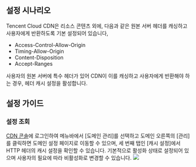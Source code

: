 

## 설정 시나리오
Tencent Cloud CDN은 리소스 콘텐츠 외에, 다음과 같은 원본 서버 헤더를 캐싱하고 사용자에게 반환하도록 기본 설정되어 있습니다,
+ Access-Control-Allow-Origin
+ Timing-Allow-Origin
+ Content-Disposition
+ Accept-Ranges

사용자의 원본 서버에 특수 헤더가 있어 CDN이 이를 캐싱하고 사용자에게 반환해야 하는 경우, 헤더 캐시 설정을 활성합니다.

## 설정 가이드
### 설정 조회
[CDN 콘솔](https://console.cloud.tencent.com/cdn)에 로그인하여 메뉴바에서 [도메인 관리]를 선택하고 도메인 오른쪽의 [관리]를 클릭하면 도메인 설정 페이지로 이동할 수 있으며, 세 번째 탭인 [캐시 설정]에서 HTTP 헤더의 캐시 설정을 확인할 수 있습니다. 기본적으로 활성화 상태로 설정되어 있으며 사용자의 필요에 따라 비활성화로 변경할 수 있습니다.
![](https://main.qcloudimg.com/raw/0fb4739f743b6242c463672a2f059098.png)
